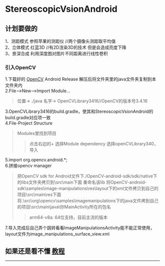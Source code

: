 # StereoscopicVsionAndroid

## 计划要做的
1、测距模式 参照苹果的测距仪 //两个摄像头测距取平均值   
2、立体模式 红蓝3D //有2D渲染3D的技术 但是会造成亮度下降   
3、景深合成 利用深度图对图片不同距离进行线性卷积 

### 引入OpenCV
1.下载好的 [OpenCV](https://opencv.org/releases/) Android Release 解压后将文件夹里的java文件夹复制到本文件夹内   
2.File—>New—>Import Module…     

> 位置->   ./java
> 名字->   OpenCVLibrary3416//OpenCV的版本号3.4.16

3.OpenCVLibrary3416的build.gradle，使其和StereoscopicVsionAndroid的build.gradle对应项一致  
4.File-Project Structure

> Modules里找到项目
> > 点击右边的+
> > 选择Module dependency
> 选择openCVLibrary340，导入

5.import org.opencv.android.*;   
6.拼接opencv manager

> 把OpenCV sdk for Android文件下./OpenCV-android-sdk/sdk/native下的libs文件夹拷贝到\src\main下面 重命名该lib 
> 将OpenCV-android-sdk\samples\image-manipulations\res\layout下的xml文件拷贝到自己的项目\src\main\res下面
> 将.\src\org\opencv\samples\imagemanipulations下的java文件拷到自己的项目\src\main\java\你MainActivity所在的包名
>
> > arm64-v8a: 64位支持，目前主流的版本

7.导入完成后自己弄个跳转看看ImageManipulationsActivity能不能正常使用，layout文件为image_manipulations_surface_view.xml
## **如果还是看不懂** [教程](https://blog.csdn.net/qq_33198758/article/details/82984216)
---

